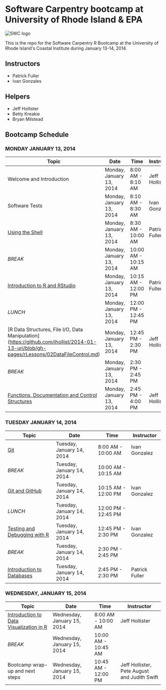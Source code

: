 Software Carpentry bootcamp at University of Rhode Island &amp; EPA
===================================================================

![SWC logo](http://software-carpentry.org/img/software-carpentry-banner.png)

This is the repo for the Software Carpentry R Bootcamp at the University of Rhode Island's Coastal Institute during January 13-14, 2014.

## Instructors
 - Patrick Fuller
 - Ivan Gonzales
 
## Helpers
 - Jeff Hollister
 - Betty Kreakie
 - Bryan Milstead

## Bootcamp Schedule

### MONDAY JANUARY 13, 2014

| Topic | Date | Time | Instructor |
| ----- | ---- | ---- | ---------- |
| Welcome and Introduction | Monday, January 13, 2014 | 8:00 AM - 8:10 AM | Jeff Hollister |
| Software Tests | Monday, January 13, 2014 | 8:10 AM - 8:30 AM | Ivan Gonzalez |
| [Using the Shell](#) |  Monday, January 13, 2014 | 8:30 AM - 10:00 AM | Patrick Fuller |
| _BREAK_ | Monday, January 13, 2014 | 10:00 AM - 10:15 AM | |
| [Introduction to R and RStudio](https://github.com/jhollist/2014-01-13-uri/blob/gh-pages/rLessons/01Intro.md)| Monday, January 13, 2014 | 10:15 AM - 12:00 PM | Patrick Fuller |
| _LUNCH_ | Monday, January 13, 2014 | 12:00 PM - 12:45 PM | |
| [R Data Structures, File I/O, Data Manipulation] (https://github.com/jhollist/2014-01-13-uri/blob/gh-pages/rLessons/02DataFileControl.md) | Monday, January 13, 2014 | 12:45 PM - 2:30 PM | Jeff Hollister |
| _BREAK_ | Monday, January 13, 2014 | 2:30 PM - 2:45 PM | |
| [Functions, Documentation and Control Structures](https://github.com/jhollist/2014-01-13-uri/blob/gh-pages/rLessons/03Functions.md)| Monday, January 13, 2014 | 2:45 PM - 4:00 PM | Jeff Hollister |

### TUESDAY JANUARY 14, 2014

| Topic | Date | Time | Instructor |
| ----- | ---- | ---- | ---------- |
| [Git](#) |  Tuesday, January 14, 2014 | 8:00 AM - 10:00 AM | Ivan Gonzalez |
| _BREAK_ | Tuesday, January 14, 2014 | 10:00 AM - 10:15 AM | |
| [Git and GitHub](#) |  Tuesday, January 14, 2014 | 10:15 AM - 12:00 PM | Ivan Gonzalez |
| _LUNCH_ |Tuesday, January 14, 2014 | 12:00 PM - 12:45 PM | |
| [Testing and Debugging with R](#) | Tuesday, January 14, 2014 | 12:45 PM - 2:30 PM | Ivan Gonzalez |
| _BREAK_ | Tuesday, January 14, 2014 | 2:30 PM - 2:45 PM | |
| [Introduction to Databases](#) | Tuesday, January 14, 2014 | 2:45 PM - 2:30 PM | Patrick Fuller |

### WEDNESDAY, JANUARY 15, 2014

| Topic | Date | Time | Instructor |
| ----- | ---- | ---- | ---------- |
| [Introduction to Data Visualization in R](https://github.com/jhollist/2014-01-13-uri/blob/gh-pages/rLessons/04DataViz.md)| Wednesday, January 15, 2014 | 8:00 AM - 10:00 AM | Jeff Hollister |
| _BREAK_ | Wednesday, January 15, 2014 | 10:00 AM - 10:45 AM | |
| Bootcamp wrap-up and next steps | Wednesday, January 15, 2014 |10:45 AM - 12:00 PM | Jeff Hollister, Pete August and Judith Swift |